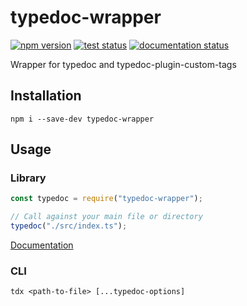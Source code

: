 # typedoc-wrapper

[![npm version](https://img.shields.io/npm/v/typedoc-wrapper.svg)][npm]
[![test status](https://github.com/pihart/typedoc-wrapper/workflows/Node.js%20CI/badge.svg)][github]
[![documentation status](https://github.com/pihart/typedoc-wrapper/workflows/Documentation/badge.svg)][documentation]


Wrapper for typedoc and typedoc-plugin-custom-tags

## Installation

```shell
npm i --save-dev typedoc-wrapper
```

## Usage

### Library

```js
const typedoc = require("typedoc-wrapper");

// Call against your main file or directory
typedoc("./src/index.ts");
```

[Documentation]

### CLI

```shell
tdx <path-to-file> [...typedoc-options]
```

[github]: https://github.com/pihart/typedoc-wrapper
[npm]: https://www.npmjs.com/package/typedoc-wrapper
[documentation]: https://pihart.github.io/typedoc-wrapper
